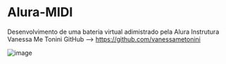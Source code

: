 # Alura-MIDI
Desenvolvimento de uma bateria virtual adimistrado pela Alura
Instrutura Vanessa Me Tonini
GitHub --> https://github.com/vanessametonini

![image](https://user-images.githubusercontent.com/89309834/190308296-e9d37e9d-fdca-4be2-b01d-371ea54d5905.png)
